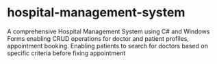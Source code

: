 # hospital-management-system
A comprehensive Hospital Management System using C# and Windows Forms enabling CRUD operations for doctor and patient profiles, appointment booking. Enabling patients to search for doctors based on specific criteria before fixing appointment
